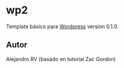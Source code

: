 # wp2

Template básico para [Wordpress](https://es.wordpress.com/)
version 0.1.0.

## Autor

Alejandro RV (basado en tutorial Zac Gordon)
